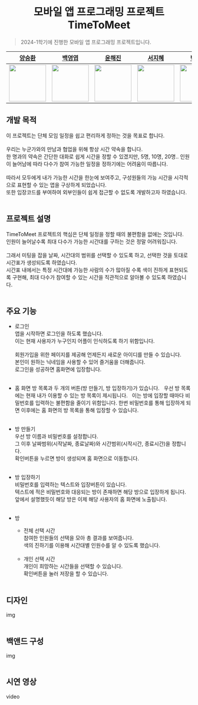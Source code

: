 <div align="center">

# 모바일 앱 프로그래밍 프로젝트 TimeToMeet

</div>

> 2024-1학기에 진행한 모바일 앱 프로그래밍 프로젝트입니다.

|[양승환](https://github.com/ysh020702)|[백영엽](https://github.com/yeoby97)|[윤해진](https://github.com/Yunhaejin)|[서지혜](https://github.com/swisdom784)|[박도형](https://github.com/polytopark)|
|:---:|:---:|:---:|:---:|:---:|
|<img src="https://github.com/ysh020702.png" width="100px">|<img src="https://github.com/yeoby97.png" width="100px">|<img src="https://github.com/Yunhaejin.png" width="100px">|<img src="https://github.com/swisdom784.png" width="100px">|<img src="https://github.com/polytopark.png" width="100px">|


## 개발 목적
이 프로젝트는 단체 모임 일정을 쉽고 편리하게 정하는 것을 목표로 합니다.<br/><br/>
우리는 누군가와의 만남과 협업을 위해 항상 시간 약속을 합니다.<br/>
한 명과의 약속은 간단한 대화로 쉽게 시간을 정할 수 있겠지만, 5명, 10명, 20명.. 인원이 늘어남에 따라 다수가 참여 가능한 일정을 정하기에는 어려움이 따릅니다.<br/><br/>
따라서 모두에게 내가 가능한 시간을 한눈에 보여주고, 구성원들의 가능 시간을 시각적으로 표현할 수 있는 앱을 구상하게 되었습니다.<br/>
또한 입장코드를 부여하여 외부인들이 쉽게 접근할 수 없도록 개발하고자 하였습니다.
<br/><br/>

## 프로젝트 설명
TimeToMeet 프로젝트의 핵심은 단체 일정을 정할 때의 불편함을 없애는 것입니다.<br/>
인원이 늘어날수록 최대 다수가 가능한 시간대를 구하는 것은 정말 어려워집니다.<br/><br/>
그래서 미팅을 잡을 날짜, 시간대의 범위를 선택할 수 있도록 하고, 선택한 것을 토대로 시간표가 생성되도록 하였습니다.<br/>
시간표 내에서는 특정 시간대에 가능한 사람의 수가 많아질 수록 색이 진하게 표현되도록 구현해, 최대 다수가 참여할 수 있는 시간을 직관적으로 알아볼 수 있도록 하였습니다.
<br/><br/>

## 주요 기능
- 로그인<br/>
앱을 시작하면 로그인을 하도록 했습니다.<br/>
이는 현재 사용자가 누구인지 어플이 인식하도록 하기 위함입니다.<br/><br/>
회원가입을 위한 페이지를 제공해 언제든지 새로운 아이디를 만들 수 있습니다.<br/>
본인이 원하는 닉네임을 사용할 수 있어 즐거움을 더해줍니다.<br/>
로그인을 성공하면 홈화면에 입장합니다.<br/><br/>

- 홈 화면
  방 목록과 두 개의 버튼(방 만들기, 방 입장하기)가 있습니다.  
  우선 방 목록에는 현재 내가 이용할 수 있는 방 목록이 제시됩니다.  
  이는 방에 입장할 때마다 비밀번호를 입력하는 불편함을 줄이기 위함입니다.
  한번 비밀번호를 통해 입장하게 되면 이후에는 홈 화면의 방 목록을 통해 입장할 수 있습니다. <br/><br/>
  
- 방 만들기<br/>
  우선 방 이름과 비밀번호를 설정합니다.<br/>
  그 이후 날짜범위(시작날짜, 종료날짜)와 시간범위(시작시간, 종료시간)을 정합니다. <br/>
  확인버튼을 누르면 방이 생성되며 홈 화면으로 이동합니다.<br/><br/>

- 방 입장하기<br/>
  비밀번호를 입력하는 텍스트와 입장버튼이 있습니다. <br/>
  텍스트에 적은 비밀번호와 대응되는 방이 존재하면 해당 방으로 입장하게 됩니다. <br/>
  앞에서 설명했듯이 해당 방은 이제 해당 사용자의 홈 화면에 노출됩니다. <br/><br/>

- 방<br/>
  - 전체 선택 시간<br/>
    참여한 인원들의 선택을 모아 총 결과를 보여줍니다. <br/>
    색의 진하기를 이용해 시간대별 인원수를 알 수 있도록 했습니다.<br/><br/>
  - 개인 선택 시간<br/>
    개인이 희망하는 시간들을 선택할 수 있습니다.  <br/>
    확인버튼을 눌러 저장을 할 수 있습니다. <br/><br/>


## 디자인
img
<br/><br/>

## 백앤드 구성
img
<br/><br/>

## 시연 영상
video
<br/><br/>
